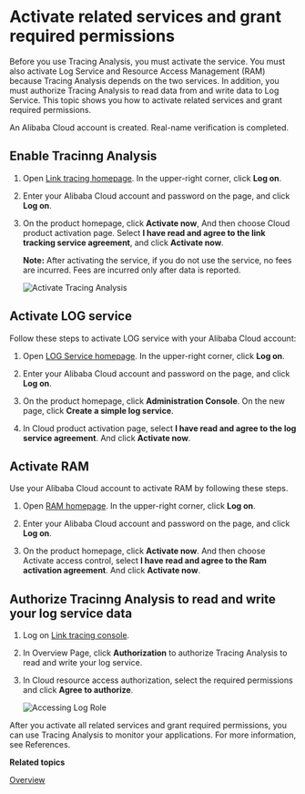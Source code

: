 # Activate related services and grant required permissions

Before you use Tracing Analysis, you must activate the service. You must also activate Log Service and Resource Access Management \(RAM\) because Tracing Analysis depends on the two services. In addition, you must authorize Tracing Analysis to read data from and write data to Log Service. This topic shows you how to activate related services and grant required permissions.

An Alibaba Cloud account is created. Real-name verification is completed.

## Enable Tracinng Analysis

1.  Open [Link tracing homepage](https://www.aliyun.com/product/xtrace). In the upper-right corner, click **Log on**.

2.  Enter your Alibaba Cloud account and password on the page, and click **Log on**.

3.  On the product homepage, click **Activate now**, And then choose Cloud product activation page. Select **I have read and agree to the link tracking service agreement**, and click **Activate now**.

    **Note:** After activating the service, if you do not use the service, no fees are incurred. Fees are incurred only after data is reported.

    ![Activate Tracing Analysis](https://static-aliyun-doc.oss-accelerate.aliyuncs.com/assets/img/en-US/2806359851/p53824.png)


## Activate LOG service

Follow these steps to activate LOG service with your Alibaba Cloud account:

1.  Open [LOG Service homepage](https://www.aliyun.com/product/sls). In the upper-right corner, click **Log on**.

2.  Enter your Alibaba Cloud account and password on the page, and click **Log on**.

3.  On the product homepage, click **Administration Console**. On the new page, click **Create a simple log service**.

4.  In Cloud product activation page, select **I have read and agree to the log service agreement**. And click **Activate now**.


## Activate RAM

Use your Alibaba Cloud account to activate RAM by following these steps.

1.  Open [RAM homepage](https://www.aliyun.com/product/ram). In the upper-right corner, click **Log on**.

2.  Enter your Alibaba Cloud account and password on the page, and click **Log on**.

3.  On the product homepage, click **Activate now**. And then choose Activate access control, select **I have read and agree to the Ram activation agreement**. And click **Activate now**.


## Authorize Tracinng Analysis to read and write your log service data

1.  Log on [Link tracing console](https://tracing-analysis.console.aliyun.com/).

2.  In Overview Page, click **Authorization** to authorize Tracing Analysis to read and write your log service.

3.  In Cloud resource access authorization, select the required permissions and click **Agree to authorize**.

    ![Accessing Log Role](https://static-aliyun-doc.oss-accelerate.aliyuncs.com/assets/img/en-US/1436676951/p53825.png)


After you activate all related services and grant required permissions, you can use Tracing Analysis to monitor your applications. For more information, see References.

**Related topics**  


[Overview](/intl.en-US/Preparations/Overview.md)

